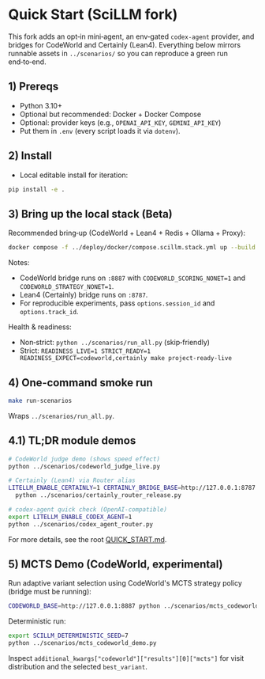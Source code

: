# Quick Start (SciLLM fork)

This fork adds an opt‑in mini‑agent, an env‑gated `codex-agent` provider, and bridges for CodeWorld and Certainly (Lean4). Everything below mirrors runnable assets in `../scenarios/` so you can reproduce a green run end‑to‑end.

## 1) Prereqs
- Python 3.10+
- Optional but recommended: Docker + Docker Compose
- Optional: provider keys (e.g., `OPENAI_API_KEY`, `GEMINI_API_KEY`)
- Put them in `.env` (every script loads it via `dotenv`).

## 2) Install
- Local editable install for iteration:
```bash
pip install -e .
```

## 3) Bring up the local stack (Beta)
Recommended bring‑up (CodeWorld + Lean4 + Redis + Ollama + Proxy):
```bash
docker compose -f ../deploy/docker/compose.scillm.stack.yml up --build -d
```
Notes:
- CodeWorld bridge runs on `:8887` with `CODEWORLD_SCORING_NONET=1` and `CODEWORLD_STRATEGY_NONET=1`.
- Lean4 (Certainly) bridge runs on `:8787`.
- For reproducible experiments, pass `options.session_id` and `options.track_id`.

Health & readiness:
- Non‑strict: `python ../scenarios/run_all.py` (skip‑friendly)
- Strict: `READINESS_LIVE=1 STRICT_READY=1 READINESS_EXPECT=codeworld,certainly make project-ready-live`

## 4) One‑command smoke run
```bash
make run-scenarios
```
Wraps `../scenarios/run_all.py`.

## 4.1) TL;DR module demos
```bash
# CodeWorld judge demo (shows speed effect)
python ../scenarios/codeworld_judge_live.py

# Certainly (Lean4) via Router alias
LITELLM_ENABLE_CERTAINLY=1 CERTAINLY_BRIDGE_BASE=http://127.0.0.1:8787 \
  python ../scenarios/certainly_router_release.py

# codex‑agent quick check (OpenAI-compatible)
export LITELLM_ENABLE_CODEX_AGENT=1
python ../scenarios/codex_agent_router.py
```

For more details, see the root <a href="../QUICK_START.md">QUICK_START.md</a>.

## 5) MCTS Demo (CodeWorld, experimental)

Run adaptive variant selection using CodeWorld's MCTS strategy policy (bridge must be running):

```bash
CODEWORLD_BASE=http://127.0.0.1:8887 python ../scenarios/mcts_codeworld_demo.py
```

Deterministic run:

```bash
export SCILLM_DETERMINISTIC_SEED=7
python ../scenarios/mcts_codeworld_demo.py
```

Inspect `additional_kwargs["codeworld"]["results"][0]["mcts"]` for visit distribution and the selected `best_variant`.
